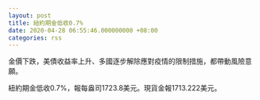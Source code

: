 ```yaml
---
layout: post
title: 紐約期金低收0.7%
date: 2020-04-28 06:55:46.000000000 +08:00
categories: rss
---
```


金價下跌，美債收益率上升、多國逐步解除應對疫情的限制措施，都帶動風險意願。

紐約期金低收0.7%，報每盎司1723.8美元。現貨金報1713.222美元。
